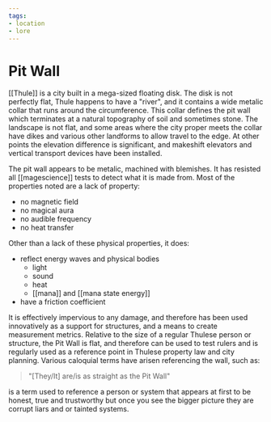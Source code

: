 ```yaml
---
tags:
- location
- lore
---
```

# Pit Wall
[[Thule]] is a city built in a mega-sized floating disk. The disk is not perfectly flat, Thule happens to have a "river", and it contains a wide metalic collar that runs around the circumference. This collar defines the pit wall which terminates at a natural topography of soil and sometimes stone.
The landscape is not flat, and some areas where the city proper meets the collar have dikes and various other landforms to allow travel to the edge. At other points the elevation difference is significant, and makeshift elevators and vertical transport devices have been installed.

The pit wall appears to be metalic, machined with blemishes. It has resisted all [[magescience]] tests to detect what it is made from. Most of the properties noted are a lack of property:
- no magnetic field
- no magical aura
- no audible frequency
- no heat transfer

Other than a lack of these physical properties, it does:
- reflect energy waves and physical bodies
	- light
	- sound
	- heat
	- [[mana]] and [[mana state energy]]
- have a friction coefficient

It is effectively impervious to any damage, and therefore has been used innovatively as a support for structures, and a means to create measurement metrics. Relative to the size of a regular Thulese person or structure, the Pit Wall is flat, and therefore can be used to test rulers and is regularly used as a reference point in Thulese property law and city planning. Various caloquial terms have arisen referencing the wall, such as:
>"\[They/It\] are/is as straight as the Pit Wall"

is a term used to reference a person or system that appears at first to be honest, true and trustworthy but once you see the bigger picture they are corrupt liars and or tainted systems.
